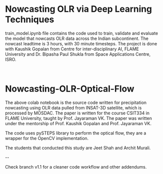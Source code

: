 # Nowcasting OLR via Deep Learning Techniques

train_model.ipynb file contains the code used to train, validate and evaluate the model that nowcasts OLR data across the Indian subcontinent. The nowcast leadtime is 3 hours, with 30 minute timesteps. 
The project is done with Kaushik Gopalan from Centre for inter-disciplinary AI, FLAME University and Dr. Bipasha Paul Shukla from Space Applications Centre, ISRO.

<br>

# Nowcasting-OLR-Optical-Flow

The above colab notebook is the source code written for precipitation nowcasting using OLR data pulled from INSAT-3D satellite, which is processed by MOSDAC. The paper is written for the course CSIT334 in FLAME University, taught by Prof. Jayaraman VK. The paper was written under the mentorship of Prof. Kaushik Gopalan and Prof. Jayaraman VK.

The code uses pySTEPS library to perform the optical flow, they are a wrapper for the OpenCV implementation.  

The students that conducted this study are Jeet Shah and Archit Murali. 

--

Check branch v1.1 for a cleaner code workflow and other addendums.

